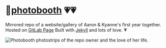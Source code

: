 # 📸[photobooth](https://kyanne.gitlab.io/photobooth) 💗💗
Mirrored repo of a website/gallery of Aaron & Kyanne's first year together. Hosted on [GitLab Page](https://docs.gitlab.com/ee/user/project/pages/) Built with [Jekyll](https://jekyllrb.com/) and lots of love. 💗

![Photobooth photostrips of the repo owner and the love of her life.](https://repository-images.githubusercontent.com/204086991/87faaf80-c605-11e9-8b5c-96c1571dfdbd)

